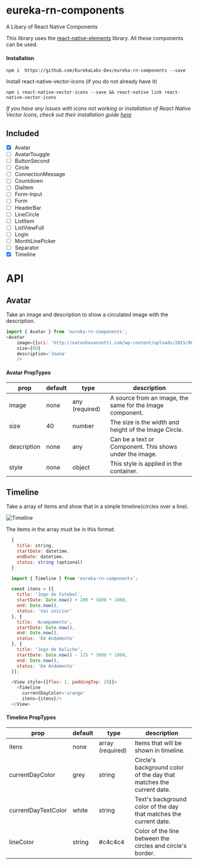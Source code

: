 # eureka-rn-components
A Libary of React Native Components


This library uses the [react-native-elements](https://github.com/react-native-community/react-native-elements/blob/master/Readme.MD) library. All these components can be used.


#### Installation

`npm i  https://github.com/EurekaLabs-Dev/eureka-rn-components --save`

Install react-native-vector-icons (if you do not already have it)

`npm i react-native-vector-icons --save && react-native link react-native-vector-icons`

*If you have any issues with icons not working or installation of React Native Vector Icons, check out their installation guide [here](https://github.com/oblador/react-native-vector-icons#installation)*

## Included
- [x] Avatar
- [ ] AvatarTouggle
- [ ] ButtonSecond
- [ ] Circle
- [ ] ConnectionMessage
- [ ] Countdown
- [ ] DiaItem
- [ ] Form-Input
- [ ] Form
- [ ] HeaderBar
- [ ] LineCircle
- [ ] ListItem
- [ ] ListViewFull
- [ ] Login
- [ ] MonthLinePicker
- [ ] Separator
- [x] Timeline

# API


## Avatar
Take an image and description to show a circulated image with the description.

```js
import { Avatar } from 'eureka-rn-components';
<Avatar
    image={{uri: 'http://natashavanzetti.com/wp-content/uploads/2015/08/Ther-1-person-thumbnail.png'}}
    size={60}
    description='Joana'
    />
```

#### Avatar PropTypes

| prop | default | type | description |
| ---- | ---- | ----| ---- |
| image | none | any (required)| A source from an image, the same for the Image component. |
| size | 40 | number | The size is the width and height of the Image Circle. |
| description | none | any | Can be a text or Component. This shows under the image. |
| style | none | object | This style is applied in the container. |

## Timeline
Take a array of items and show that in a simple timeline(circles over a line).

![Timeline](http://i.imgur.com/eEJGGIv.png)

The items in the array must be in this format:
```js
  {
    title: string,
    startDate: datetime,
    endDate: datetime,
    status: string (optional)
  }
```


```js
  import { Timeline } from 'eureka-rn-components';

  const itens = [{
    title: 'Jogo de Futebol',
    startDate: Date.now() + 200 * 3600 * 1000,
    end: Date.now(),
    status: 'Vai iniciar'
  }, {
    title: 'Acampamento',
    startDate: Date.now(),
    end: Date.now(),
    status: 'Em Andamento'
  }, {
    title: 'Jogo de boliche',
    startDate: Date.now() - 125 * 3600 * 1000,
    end: Date.now(),
    status: 'Em Andamento'
  }];

  <View style={{flex: 1, paddingTop: 20}}>
    <Timeline
      currentDayColor='orange'          
      itens={itens}/>
  </View>
```

#### Timeline PropTypes

| prop | default | type | description |
| ---- | ---- | ----| ---- |
| itens | none | array (required) | Items that will be shown in timeline.|
| currentDayColor | grey | string | Circle's background color of the day that matches the current date. |
| currentDayTextColor | white | string | Text's background color of the day that matches the current date. |
| lineColor | string | #c4c4c4 | Color of the line between the circles and circle's border. |
